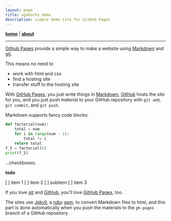 ```yaml
---
layout: page
title: ugahacks demo
description: simple demo site for GitHub Pages
---
```


[**home**](index)  | [**about**](about)

---

[Github Pages](https://pages.github.com) provide a simple way to make a website using [Markdown](https://daringfireball.net/projects/markdown/) and [git](https://git-scm.com).

This means no need to 

- work with html and css
- find a hosting site
- transfer stuff to the hosting site

With [GitHub Pages](https://pages.github.com), you just write things in [Markdown](https://daringfireball.net/projects/markdown/), [GitHub](https://github.com) hosts the site for you, and you just push material to your GitHub repository with `git add`, `git commit`, and `git push`.

Markdown supports fancy code blocks:

```python
def factorial(num):
    total = num
    for i in range(num - 1):
        total *= i
    return total
f_5 = factorial(5)
print(f_5)
```

...checkboxes:

**todo**

[ ] item 1
[ ] item 2
  [ ] subitem
[ ] item 3

If you love [git](https://git-scm.com/) and [GitHub](https://github.com), you'll love [GitHub Pages](https://pages.github.com), too.

The sites use [Jekyll](https://jekyllrb.com/), a [ruby](https://www.ruby-lang.org/en/) [gem](https://rubygems.org/), to convert Markdown files to html, and this part is done automatically when you push the materials to the `gh-pages` branch of a GitHub repository.
